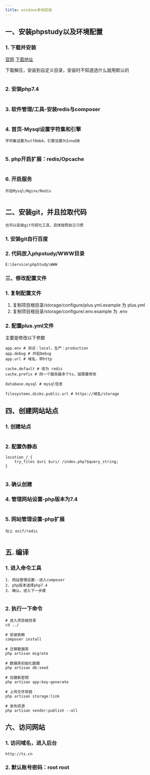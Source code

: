 ```yaml
---
title: windows本地安装
---
```


## 一、安装phpstudy以及环境配置
### 1. 下载并安装

[官网](https://www.xp.cn)
[下载地址](https://public.xp.cn/upgrades/phpStudy_64.zip)

下载解压，安装到自定义目录，安装时不知道选什么就用默认的

<img :src="$withBase('/assets/img/v3/guide/installation/16877682316371.jpg')" />


### 2. 安装php7.4
<p></p>
<img :src="$withBase('/assets/img/v3/guide/installation/16877682700886.jpg')" />


### 3. 软件管理/工具-安装redis与composer
<p></p>
<img :src="$withBase('/assets/img/v3/guide/installation/16877684101727.jpg')" />

### 4. 首页-Mysql设置字符集和引擎
```
字符集设置为utf8mb4，引擎设置为InnoDB
```

<img :src="$withBase('/assets/img/v3/guide/installation/16877687296054.jpg')" />


### 5. php开启扩展：redis/Opcache
<p></p>
<img :src="$withBase('/assets/img/v3/guide/installation/16877683327610.jpg')" />


### 6. 开启服务
```
开启Mysql/Nginx/Redis
```
<p></p>

<img :src="$withBase('/assets/img/v3/guide/installation/16877690721588.jpg')" />


## 二、安装git，并且拉取代码
    也可以安装git可视化工具，具体按照自己习惯

### 1. 安装git自行百度

### 2. 代码放入phpstudy/WWW目录
    E:\Service\phpStudy\WWW


### 三、修改配置文件

### 1. 复制配置文件

1. 复制项目根目录/storage/configure/plus.yml.example 为 plus.yml
2. 复制项目根目录/storage/configure/.env.example 为 .env
    
### 2. 配置plus.yml文件
主要是修改以下参数
```
app.env # 测试：local，生产：production
app.debug # 开启Debug
app.url # 域名，带http

cache.default # 改为 redis
cache.prefix # 同一个服务器多个ts，就需要修改

database.mysql # mysql信息

filesystems.disks.public.url # https://域名/storage
```

## 四、创建网站站点
### 1. 创建站点
<p></p>
<img :src="$withBase('/assets/img/v3/guide/installation/16877693420669.jpg')" />

### 2. 配置伪静态
```
location / {
    try_files $uri $uri/ /index.php?$query_string;
}
```

<img :src="$withBase('/assets/img/v3/guide/installation/16877694132909.jpg')" />

### 3. 确认创建

### 4. 管理网站设置-php版本为7.4

<img :src="$withBase('/assets/img/v3/guide/installation/16877696685007.jpg')" />

### 5. 网站管理设置-php扩展
```
勾上 exif/redis
```

<img :src="$withBase('/assets/img/v3/guide/installation/16877697947157.jpg')" />

## 五. 编译
### 1. 进入命令工具
```
1. 网站管理设置--进入composer
2. php版本选择php7.4
3. 确认。进入下一步骤
```

<img :src="$withBase('/assets/img/v3/guide/installation/16877700236916.jpg')" />

### 2. 执行一下命令
```
# 进入项目根目录
cd ../

# 安装依赖
composer install

# 迁移数据库
php artisan migrate

# 数据库初始化数据 
php artisan db:seed

# 创建新密钥
php artisan app:key-generate

# 上传文件软链   
php artisan storage:link

# 发布资源   
php artisan vendor:publish --all

```

## 六、访问网站
### 1. 访问域名，进入后台
```
http://ts.cn
```

### 2. 默认账号密码：root root